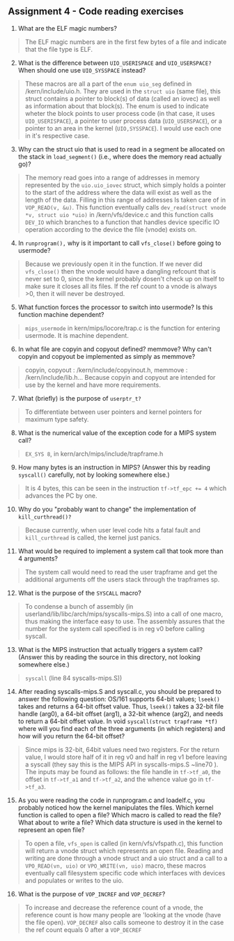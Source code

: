 ## Assignment 4 - Code reading exercises 
1. What are the ELF magic numbers?
> The ELF magic numbers are in the first few bytes of a file and indicate that the file type is ELF.

2. What is the difference between `UIO_USERISPACE` and `UIO_USERSPACE?` When should one use `UIO_SYSSPACE` instead?
> These macros are all a part of the `enum uio_seg` defined in /kern/include/uio.h.  They are used in the `struct uio` (same file), this struct contains a pointer to block(s) of data (called an iovec) as well as information about that block(s). The enum is used to indicate wheter the block points to user process code (in that case, it uses `UIO_USERISPACE`), a pointer to user process data (`UIO_USERSPACE`), or a pointer to an area in the kernel (`UIO,SYSSPACE`). I would use each one in it's respective case.

3. Why can the struct uio that is used to read in a segment be allocated on the stack in `load_segment()` (i.e., where does the memory read actually go)?
> The memory read goes into a range of addresses in memory represented by the `uio.uio_iovec` struct, which simply holds a pointer to the start of the address where the data will exist as well as the length of the data. Filling in this range of addresses Is taken care of in `VOP_READ(v, &u)`. This function eventually calls 
`dev_read(struct vnode *v, struct uio *uio)` in /kern/vfs/device.c and this function calls `DEV_IO` which branches to a function that handles device specific IO operation according to the device the file (vnode) exists on. 

4. In `runprogram(),` why is it important to call `vfs_close()` before going to usermode?
> Because we previously open it in the function. If we never did `vfs_close()` then the vnode would have a dangling refcount that is never set to 0, since the kernel probably dosen't check up on itself to make sure it closes all its files. If the ref count to a vnode is always >0, then it will never be destroyed.

5. What function forces the processor to switch into usermode? Is this function machine dependent?
> `mips_usermode` in kern/mips/locore/trap.c is the function for entering usermode. It is machine dependent.

6. In what file are copyin and copyout defined? memmove? Why can't copyin and copyout be implemented as simply as memmove?
> copyin, copyout : /kern/include/copyinout.h, memmove : /kern/include/lib.h... Because copyin and copyout are intended for use by the kernel and have more requirements.

 
7. What (briefly) is the purpose of `userptr_t?`
> To differentiate between user pointers and kernel pointers for maximum type safety.

8. What is the numerical value of the exception code for a MIPS system call?
> `EX_SYS 8`, in kern/arch/mips/include/trapframe.h

9. How many bytes is an instruction in MIPS? (Answer this by reading `syscall()` carefully, not by looking somewhere else.)
> It is 4 bytes, this can be seen in the instruction `tf->tf_epc += 4` which advances the PC by one. 

10. Why do you "probably want to change" the implementation of `kill_curthread()?`
> Because currently, when user level code hits a fatal fault and `kill_curthread` is called, the kernel just panics.

11. What would be required to implement a system call that took more than 4 arguments?
> The system call would need to read the user trapframe and get the additional arguments off the users stack through the trapframes sp. 

12. What is the purpose of the `SYSCALL` macro?
> To condense a bunch of assembly (in userland/lib/libc/arch/mips/syscalls-mips.S) into a call of one macro, thus making the interface easy to use. The assembly assures that the number for the system call specified is in reg v0 before calling syscall.

13. What is the MIPS instruction that actually triggers a system call? (Answer this by reading the source in this directory, not looking somewhere else.)
> `syscall` (line 84 syscalls-mips.S))

14. After reading syscalls-mips.S and syscall.c, you should be prepared to answer the following question: OS/161 supports 64-bit values; `lseek()` takes and returns a 64-bit offset value. Thus, `lseek()` takes a 32-bit file handle (arg0), a 64-bit offset (arg1), a 32-bit whence (arg2), and needs to return a 64-bit offset value. In void `syscall(struct trapframe *tf)` where will you find each of the three arguments (in which registers) and how will you return the 64-bit offset?
> Since mips is 32-bit, 64bit values need two registers. For the return value, I would store half of it in reg v0 and half in reg v1 before leaving a syscall (they say this is the MIPS API in syscalls-mips.S ~line70 ). The inputs may be found as follows: the file handle in `tf->tf_a0`, the offset in `tf->tf_a1` and `tf->tf_a2`, and the whence value go in `tf->tf_a3`.

15. As you were reading the code in runprogram.c and loadelf.c, you probably noticed how the kernel manipulates the files. Which kernel function is called to open a file? Which macro is called to read the file? What about to write a file? Which data structure is used in the kernel to represent an open file? 
> To open a file, `vfs_open` is called (in kern/vfs/vfspath.c), this function will return a vnode struct which represents an open file. Reading and writing are done through a vnode struct and a uio struct and a call to a `VPO_READ(vn, uio)` or `VPO_WRITE(vn, uio)` macro, these macros eventually call filesystem specific code which interfaces with devices and populates or writes to the uio.

16. What is the purpose of `VOP_INCREF` and `VOP_DECREF`?
> To increase and decrease the reference count of a vnode, the reference count is how many people are 'looking at the vnode (have the file open). `VOP_DECREF` also calls someone to destroy it in the case the ref count equals 0 after a `VOP_DECREF`
